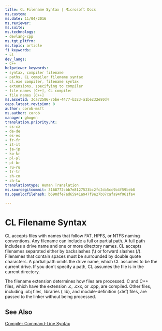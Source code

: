 ```yaml
---
title: CL Filename Syntax | Microsoft Docs
ms.custom: 
ms.date: 11/04/2016
ms.reviewer: 
ms.suite: 
ms.technology:
- devlang-cpp
ms.tgt_pltfrm: 
ms.topic: article
f1_keywords:
- cl
dev_langs:
- C++
helpviewer_keywords:
- syntax, compiler filename
- paths, CL compiler filename syntax
- cl.exe compiler, filename syntax
- extensions, specifying to compiler
- file names [C++], CL compiler
- file names [C++]
ms.assetid: 3ca72586-75be-4477-b323-a1be232e80d4
caps.latest.revision: 8
author: corob-msft
ms.author: corob
manager: ghogen
translation.priority.ht:
- cs-cz
- de-de
- es-es
- fr-fr
- it-it
- ja-jp
- ko-kr
- pl-pl
- pt-br
- ru-ru
- tr-tr
- zh-cn
- zh-tw
translationtype: Human Translation
ms.sourcegitcommit: 3168772cbb7e8127523bc2fc2da5cc9b4f59beb8
ms.openlocfilehash: b690dfe7ad65941a947f9e27b07cafa94f061fa4

---
```

# CL Filename Syntax
CL accepts files with names that follow FAT, HPFS, or NTFS naming conventions. Any filename can include a full or partial path. A full path includes a drive name and one or more directory names. CL accepts filenames separated either by backslashes (\\) or forward slashes (/). Filenames that contain spaces must be surrounded by double quote characters. A partial path omits the drive name, which CL assumes to be the current drive. If you don't specify a path, CL assumes the file is in the current directory.  
  
 The filename extension determines how files are processed. C and C++ files, which have the extension .c, .cxx, or .cpp, are compiled. Other files, including .obj files, libraries (.lib), and module-definition (.def) files, are passed to the linker without being processed.  
  
## See Also  
 [Compiler Command-Line Syntax](../../build/reference/compiler-command-line-syntax.md)


<!--HONumber=Jan17_HO2-->


